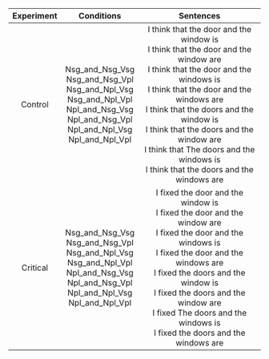 




|Experiment| Conditions | Sentences| 
| :---:         | :---:         |     :---:      |     
| Control |Nsg_and_Nsg_Vsg <br> Nsg_and_Nsg_Vpl <br>  Nsg_and_Npl_Vsg <br> Nsg_and_Npl_Vpl <br>Npl_and_Nsg_Vsg <br> Npl_and_Nsg_Vpl <br> Npl_and_Npl_Vsg<br> Npl_and_Npl_Vpl | I think that the door and the window is<br> I think that the door and the window are <br> I think that the door and the windows is <br> I think that the door and the windows are <br> I think that the doors and the window is <br> I think that the doors and the window are  <br>  I think that The doors and the windows is <br>  I think that the doors and the windows are   |  
| Critical  |Nsg_and_Nsg_Vsg <br> Nsg_and_Nsg_Vpl <br>  Nsg_and_Npl_Vsg <br> Nsg_and_Npl_Vpl <br>Npl_and_Nsg_Vsg <br> Npl_and_Nsg_Vpl <br> Npl_and_Npl_Vsg<br> Npl_and_Npl_Vpl | I fixed the door and the window is<br> I fixed the door and the window are <br> I fixed the door and the windows is <br> I fixed the door and the windows are <br> I fixed the doors and the window is <br> I fixed the doors and the window are  <br>  I fixed The doors and the windows is <br>  I fixed the doors and the windows are   |  
